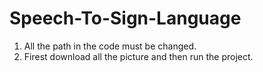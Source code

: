 # Speech-To-Sign-Language
1) All the path in the code must be changed.
2) Firest download all the picture and then run the project.
